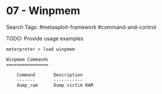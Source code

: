 # 07 - Winpmem

Search Tags: #metasploit-framework #command-and-control

TODO: Provide usage examples

```
meterpreter > load winpmem

Winpmem Commands
================

    Command       Description
    -------       -----------
    dump_ram      Dump victim RAM
```